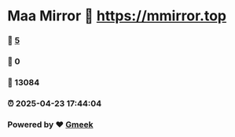 # Maa Mirror :link: https://mmirror.top 
### :page_facing_up: [5](https://mmirror.top/tag.html) 
### :speech_balloon: 0 
### :hibiscus: 13084 
### :alarm_clock: 2025-04-23 17:44:04 
### Powered by :heart: [Gmeek](https://github.com/Meekdai/Gmeek)
